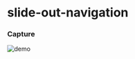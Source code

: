 # slide-out-navigation

### Capture
![demo](https://github.com/watanabeJunna/slide-out-navigation/wiki/images/demo.gif)